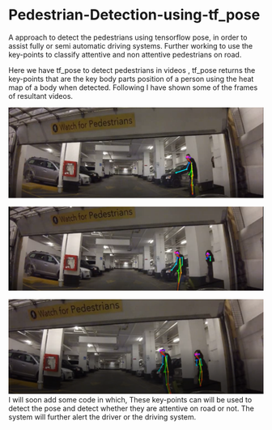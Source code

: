 # Pedestrian-Detection-using-tf_pose
A approach to detect the pedestrians using tensorflow pose, in order to assist fully or semi automatic driving systems. Further working to use the key-points to classify attentive and non attentive pedestrians on road.

Here we have tf_pose to detect pedestrians in videos , tf_pose returns the key-points that are the key body parts position of a person using the heat map of a body when detected.
Following I have shown some of the frames of resultant videos.

![alt text](images/out1.PNG)

![alt text](images/out2.PNG)

![alt text](images/out3.PNG)
I will soon add some code in which, These key-points can will be used to detect the pose and detect whether they are attentive on road or not. The system will further alert the driver or the driving system.

